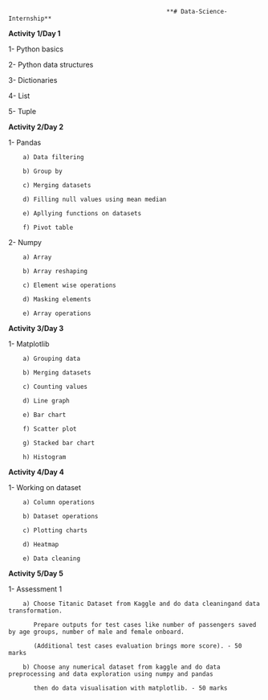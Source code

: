                                                 **# Data-Science-Internship**


**Activity 1/Day 1** 

1- Python basics 

2- Python data structures

3- Dictionaries

4- List

5- Tuple


**Activity 2/Day 2** 

1- Pandas 

        a) Data filtering 
        
        b) Group by 
        
        c) Merging datasets
        
        d) Filling null values using mean median 
        
        e) Apllying functions on datasets
        
        f) Pivot table
        
2- Numpy

        a) Array
        
        b) Array reshaping 
        
        c) Element wise operations
        
        d) Masking elements
        
        e) Array operations
        

**Activity 3/Day 3**

1- Matplotlib 

        a) Grouping data
        
        b) Merging datasets
        
        c) Counting values
        
        d) Line graph
        
        e) Bar chart
        
        f) Scatter plot
        
        g) Stacked bar chart
        
        h) Histogram
        

**Activity 4/Day 4** 

1- Working on dataset 

        a) Column operations
        
        b) Dataset operations
        
        c) Plotting charts 
        
        d) Heatmap
        
        e) Data cleaning

        
**Activity 5/Day 5** 

1- Assessment 1

        a) Choose Titanic Dataset from Kaggle and do data cleaningand data transformation. 
        
           Prepare outputs for test cases like number of passengers saved by age groups, number of male and female onboard.
           
           (Additional test cases evaluation brings more score). - 50 marks

        b) Choose any numerical dataset from kaggle and do data preprocessing and data exploration using numpy and pandas 
        
           then do data visualisation with matplotlib. - 50 marks
